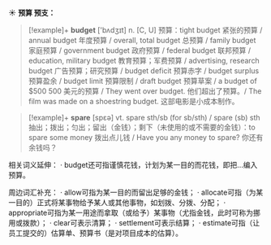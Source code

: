 ☀ <span class="category">**预算 预支：**</span>
>[!example]+ <span class="vocabulary">**budget**</span> ['bʌdӡɪt] 
> <span class="definition">n. [C, U] 预算：</span>tight budget 紧张的预算 / annual budget 年度预算 / overall, total budget 总预算 / family budget 家庭预算 / government budget 政府预算 / federal budget 联邦预算 / education, military budget 教育预算；军费预算 / advertising, research budget 广告预算；研究预算 / budget deficit 预算赤字 / budget surplus 预算盈余 / budget limit 预算限制 / draft budget 预算草案 / a budget of $500 500 美元的预算 / They went over budget. 他们超出了预算。/ The film was made on a shoestring budget. 这部电影是小成本制作。

>[!example]+ <span class="vocabulary">**spare**</span> [spεə] 
> <span class="definition">vt. spare sth/sb (for sb/sth) / spare (sb) sth 抽出；拨出；匀出；留出（金钱）；剩下（未使用的或不需要的金钱）：</span>to spare some money 拨出点儿钱 / Have you any money to spare? 你还有余钱吗？

相关词义延伸：
· budget还可指谨慎花钱，计划为某一目的而花钱，即把…编入预算。

周边词汇补充：
· allow可指为某一目的而留出足够的金钱；
· allocate可指（为某一目的）正式将某事物给予某人或其他事物，如划拨、分拨、分配；
· appropriate可指为某一用途而拿取（或给予）某事物（尤指金钱，此时可称为挪用或拨款）；
· clear可表示清算；
· settlement可表示结算；
· estimate可指（让员工提交的）估算单、预算书（是对项目成本的估算）。

